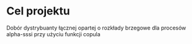 # Cel projektu

Dobór dystrybuanty łącznej opartej o rozkłady brzegowe dla procesów alpha-sssi przy użyciu funkcji copula
